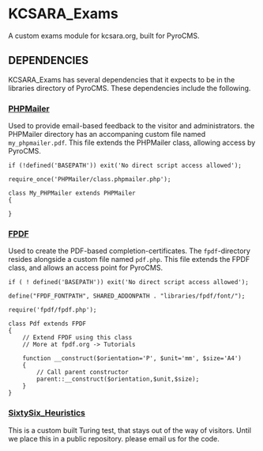 KCSARA_Exams
============

A custom exams module for kcsara.org, built for PyroCMS.

## DEPENDENCIES ##
KCSARA_Exams has several dependencies that it expects to be in the libraries
directory of PyroCMS. These dependencies include the following.

### [PHPMailer](https://github.com/PHPMailer/PHPMailer) ###

Used to provide email-based feedback to the visitor and administrators. the 
PHPMailer directory has an accompaning custom file named `my_phpmailer.pdf`.
This file extends the PHPMailer class, allowing access by PyroCMS.

	if (!defined('BASEPATH')) exit('No direct script access allowed');

	require_once('PHPMailer/class.phpmailer.php');

	class My_PHPMailer extends PHPMailer
	{

	}

### [FPDF](http://www.fpdf.org) ###

Used to create the PDF-based completion-certificates. The `fpdf`-directory resides
alongside a custom file named `pdf.php`. This file extends the FPDF class, and 
allows an access point for PyroCMS.

	if ( ! defined('BASEPATH')) exit('No direct script access allowed');

	define("FPDF_FONTPATH", SHARED_ADDONPATH . "libraries/fpdf/font/");

	require('fpdf/fpdf.php');

	class Pdf extends FPDF
	{
		// Extend FPDF using this class
		// More at fpdf.org -> Tutorials

		function __construct($orientation='P', $unit='mm', $size='A4')
		{
			// Call parent constructor
			parent::__construct($orientation,$unit,$size);
		}
	}

### [SixtySix_Heuristics](webmaster@kcsara.org) ###

This is a custom built Turing test, that stays out of the way of visitors. Until we
place this in a public repository. please email us for the code.






